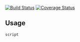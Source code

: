 [![Build Status](https://travis-ci.org/spacecowboy/changelog-writer.svg?branch=master)](https://travis-ci.org/spacecowboy/changelog-writer)
[![Coverage Status](https://coveralls.io/repos/github/spacecowboy/changelog-writer/badge.svg?branch=master)](https://coveralls.io/github/spacecowboy/changelog-writer?branch=master)

## Usage

    script
